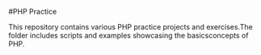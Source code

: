 #PHP Practice

This repository contains various PHP practice projects and exercises.The folder includes scripts and examples showcasing the basicsconcepts of PHP. 
